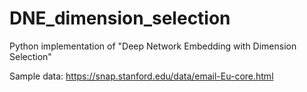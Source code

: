 # DNE_dimension_selection
Python implementation of "Deep Network Embedding with Dimension Selection"

Sample data: https://snap.stanford.edu/data/email-Eu-core.html
